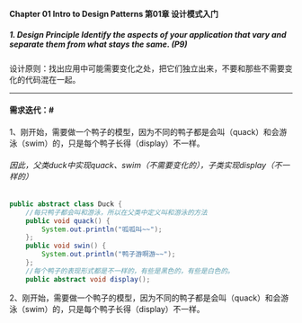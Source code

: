 #### Chapter 01 Intro to Design Patterns 第01章 设计模式入门
 
##### 1. Design Principle Identify the aspects of your application that vary and separate them from what stays the same.  (P9)
设计原则：找出应用中可能需要变化之处，把它们独立出来，不要和那些不需要变化的代码混在一起。

---
#### 需求迭代：#
1、刚开始，需要做一个鸭子的模型，因为不同的鸭子都是会叫（quack）和会游泳（swim）的，只是每个鸭子长得（display）不一样。
###### 因此，父类duck中实现quack、swim（不需要变化的），子类实现display（不一样的）

``` java
public abstract class Duck {
	//每只鸭子都会叫和游泳，所以在父类中定义叫和游泳的方法
	public void quack() {
		System.out.println("呱呱叫~~");
	};
	public void swin() {
		System.out.println("鸭子游啊游~~");
	};
	//每个鸭子的表现形式都是不一样的，有些是黑色的，有些是白色的。
	public abstract void display();	
```

2、刚开始，需要做一个鸭子的模型，因为不同的鸭子都是会叫（quack）和会游泳（swim）的，只是每个鸭子长得（display）不一样。

